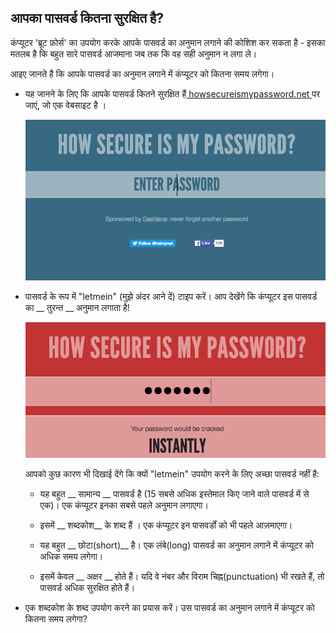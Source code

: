 ## आपका पासवर्ड कितना सुरक्षित है?

कंप्यूटर 'ब्रूट फ़ोर्स' का उपयोग करके आपके पासवर्ड का अनुमान लगाने की कोशिश कर सकता है - इसका मतलब है कि बहुत सारे पासवर्ड आजमाना जब तक कि वह सही अनुमान न लगा ले।

आइए जानते है कि आपके पासवर्ड का अनुमान लगाने में कंप्यूटर को कितना समय लगेगा।



+ यह जानने के लिए कि आपके पासवर्ड कितने सुरक्षित हैं<a href="https://howsecureismypassword.net/" target="_blank"> howsecureismypassword.net </a>पर जाएं, जो एक वेबसाइट है ।

    ![स्क्रीनशॉट(screenshot)](images/passwords-secure.png)

+ पासवर्ड के रूप में "letmein" (मुझे अंदर आने दें) टाइप करें। आप देखेंगे कि कंप्यूटर इस पासवर्ड का __ तुरन्त __ अनुमान लगाता है!

    ![स्क्रीनशॉट(screenshot)](images/passwords-letmein.png)

    आपको कुछ कारण भी दिखाई देंगे कि क्यों "letmein" उपयोग करने के लिए अच्छा पासवर्ड नहीं है:

    + यह बहुत __ सामान्य __ पासवर्ड है (15 सबसे अधिक इस्तेमाल किए जाने वाले पासवर्ड में से एक)। एक कंप्यूटर इनका सबसे पहले अनुमान लगाएगा।

    + इसमें __ शब्दकोश__ के शब्द हैं । एक कंप्यूटर इन पासवर्डों को भी पहले आज़माएगा।

    + यह बहुत __ छोटा(short)__ है। एक लंबे(long) पासवर्ड का अनुमान लगाने में कंप्यूटर को अधिक समय लगेगा।

    + इसमें केवल __ अक्षर __ होते हैं। यदि वे नंबर और विराम चिह्न(punctuation) भी रखते हैं, तो पासवर्ड अधिक सुरक्षित होते हैं।

+ एक शब्दकोश के शब्द उपयोग करने का प्रयास करें। उस पासवर्ड का अनुमान लगाने में कंप्यूटर को कितना समय लगेगा? 


